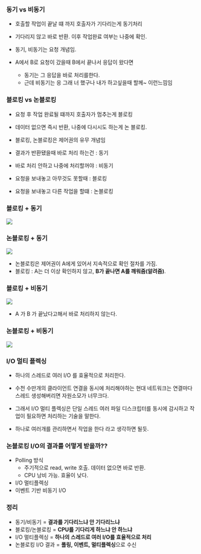 

### 동기 vs 비동기 

- 호출할 작업이 끝날 떄 까지 호출자가 기다리는게 동기처리
- 기다리지 않고 바로 반환. 이후 작업완료 여부는 나중에 확인. 

- 동기, 비동기는 요청 개념임. 
- A에서 B로 요청이 갔을때 B에서 끝나서 응답이 왔다면 
	- 동기는 그 응답을 바로 처리를한다. 
	- 근데 비동기는 응 그래 너 했구나 내가 하고싶을때 할께~ 이런느낌임

### 블로킹 vs 논블로킹

- 요청 후 작업 완료될 떄까지 호출자가 멈추는게 블로킹 
- 데이터 없으면 즉시 반환, 나중에 다시시도 하는게 논 블로킹. 

- 블로킹, 논블로킹은 제어권의 유무 개념임

- 결과가 반환됐을때 바로 처리 하는건 : 동기
- 바로 처리 안하고 나중에 처리할꺼야 : 비동기 
- 요청을 보내놓고 아무것도 못할때     : 블로킹
- 요청을 보내놓고 다른 작업을 할떄    : 논블로킹

### 블로킹 + 동기

![](https://i.imgur.com/RMNLsYY.png)

### 논블로킹 + 동기
![](https://i.imgur.com/bIBYuMp.png)

- 논블로킹은 제어권이 A에게 있어서 지속적으로 확인 절차를 가짐.
- 블로킹 : A는 더 이상 확인하지 않고, **B가 끝나면 A를 깨워줌(알려줌)**.

### 블로킹 + 비동기
![](https://i.imgur.com/PmaRRiA.png)
- A 가 B 가 끝났다고해서 바로 처리하지 않는다. 

### 논블로킹 + 비동기

![](https://i.imgur.com/U29UEfc.png)


### I/O 멀티 플렉싱

- 하나의 스레드로 여러 I/O 를 효율적으로 처리한다. 
- 수천 수만개의 클라이언트 연결을 동시에 처리해야하는 현대 네트워크는 연결마다 스레드 생성해버리면 자원소모가 너무크다. 
- 그래서 I/O 멀티 플렉싱은 단일 스레드 여러 파일 디스크립터를 동시에 감시하고 작업이 필요하면 처리하는 기술을 말한다. 

- 하나로 여러개를 관리하면서 작업을 한다 라고 생각하면 될듯. 

### 논블로킹 I/O의 결과를 어떻게 받을까??

- Polling 방식 
	- 주기적으로 read, write 호출. 데이터 없으면 바로 반환. 
	- CPU 낭비 가능. 효율이 낮다. 
- I/O 멀티플렉싱
- 이벤트 기반 비동기 I/O
### 정리 

- 동기/비동기 = **결과를 기다리느냐 안 기다리느냐**
- 블로킹/논블로킹 = **CPU를 기다리게 하느냐 안 하느냐**
- I/O 멀티플렉싱 = **하나의 스레드로 여러 I/O를 효율적으로 처리**
- 논블로킹 I/O 결과 = **폴링, 이벤트, 멀티플렉싱**으로 수신